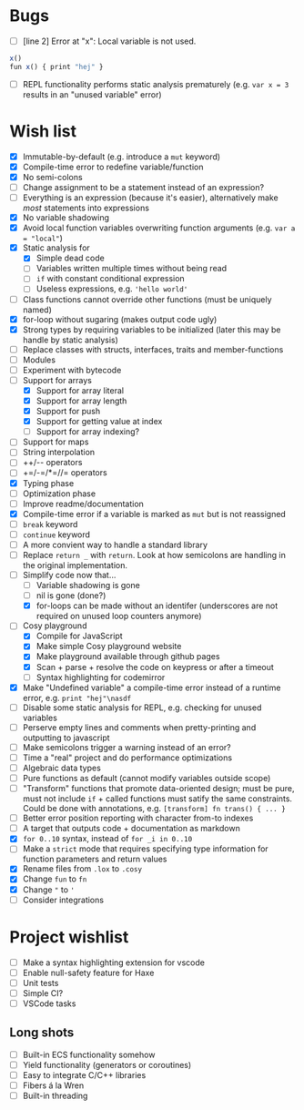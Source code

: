 
# Bugs
- [ ] [line 2] Error at "x": Local variable is not used.
```js
x()
fun x() { print "hej" }
```
- [ ] REPL functionality performs static analysis prematurely (e.g. `var x = 3` results in an "unused variable" error)

# Wish list
- [x] Immutable-by-default (e.g. introduce a `mut` keyword)
- [x] Compile-time error to redefine variable/function
- [x] No semi-colons
- [ ] Change assignment to be a statement instead of an expression?
- [ ] Everything is an expression (because it's easier), alternatively make _most_ statements into expressions
- [x] No variable shadowing
- [x] Avoid local function variables overwriting function arguments (e.g. `var a = "local"`)
- [x] Static analysis for
    - [x] Simple dead code
    - [ ] Variables written multiple times without being read
    - [ ] `if` with constant conditional expression
    - [ ] Useless expressions, e.g. `'hello world'`
- [ ] Class functions cannot override other functions (must be uniquely named)
- [x] for-loop without sugaring (makes output code ugly)
- [x] Strong types by requiring variables to be initialized (later this may be handle by static analysis)
- [ ] Replace classes with structs, interfaces, traits and member-functions
- [ ] Modules
- [ ] Experiment with bytecode
- [ ] Support for arrays
  - [x] Support for array literal
  - [x] Support for array length
  - [x] Support for push
  - [x] Support for getting value at index
  - [ ] Support for array indexing?
- [ ] Support for maps
- [ ] String interpolation
- [ ] ++/-- operators
- [ ] +=/-=/*=//= operators
- [x] Typing phase
- [ ] Optimization phase
- [ ] Improve readme/documentation
- [x] Compile-time error if a variable is marked as `mut` but is not reassigned
- [ ] `break` keyword
- [ ] `continue` keyword
- [ ] A more convient way to handle a standard library
- [ ] Replace `return _` with `return`. Look at how semicolons are handling in the original implementation.
- [ ] Simplify code now that...
  - [ ] Variable shadowing is gone
  - [ ] nil is gone (done?)
  - [x] for-loops can be made without an identifer (underscores are not required on unused loop counters anymore)
- [ ] Cosy playground
  - [x] Compile for JavaScript
  - [x] Make simple Cosy playground website
  - [x] Make playground available through github pages
  - [x] Scan + parse + resolve the code on keypress or after a timeout
  - [ ] Syntax highlighting for codemirror
- [x] Make "Undefined variable" a compile-time error instead of a runtime error, e.g. `print "hej"\nasdf`
- [ ] Disable some static analysis for REPL, e.g. checking for unused variables
- [ ] Perserve empty lines and comments when pretty-printing and outputting to javascript
- [ ] Make semicolons trigger a warning instead of an error?
- [ ] Time a "real" project and do performance optimizations
- [ ] Algebraic data types
- [ ] Pure functions as default (cannot modify variables outside scope)
- [ ] "Transform" functions that promote data-oriented design; must be pure, must not include `if` + called functions must satify the same constraints. Could be done with annotations, e.g. `[transform] fn trans() { ... }`
- [ ] Better error position reporting with character from-to indexes
- [ ] A target that outputs code + documentation as markdown
- [x] `for 0..10` syntax, instead of `for _i in 0..10`
- [ ] Make a `strict` mode that requires specifying type information for function parameters and return values
- [x] Rename files from `.lox` to `.cosy`
- [x] Change `fun` to `fn`
- [x] Change `"` to `'`
- [ ] Consider integrations

# Project wishlist
- [ ] Make a syntax highlighting extension for vscode
- [ ] Enable null-safety feature for Haxe
- [ ] Unit tests
- [ ] Simple CI?
- [ ] VSCode tasks

## Long shots
- [ ] Built-in ECS functionality somehow
- [ ] Yield functionality (generators or coroutines)
- [ ] Easy to integrate C/C++ libraries
- [ ] Fibers á la Wren
- [ ] Built-in threading
